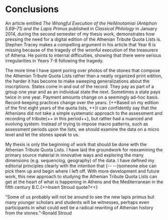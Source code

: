 # Conclusions #


An article entitled *The Wrongful Execution of the Hellênotamiai (Antiphon 5.69–71) and the Lapis Primus* published in *Classical Philology* in January 2014, during the second semester of my thesis work, demonstrates how pressing the need for a digital edition of the Athenian Tribute Quota Lists is. Stephen Tracey makes a compelling argument in his article  that Year 6 is missing because of the tragedy of the wronful execution of the treasurers of Athena. He points to internal difficulties, showing that there were serious irregularities in Years 7-8 following the tragedy. 



The more time I have spent poring over photos of the stones that compose the Athenian Tribute Quota Lists rather than a neatly organized print edition,  the harder it has become to make sweeping generalizations about the inscriptions. States come in and out of the record. They pay as part of a group one year and as an individual state the next. Sometimes a state  pays twice in one year. Payment amounts change on a seemingly ad-hoc basis. Record-keeping practices change over the years. {++Based on my edition of the first eight years of the quota lists, ++}I can confidently say that the Athenians did not take a simple systematic approach to the assessment and recording of tribute{++ in this period++}, but rather had a nuanced and evolving system. Instead of trying to impose macro patterns, such as assessment periods upon the lists, we should examine the data on a micro level and let the stones speak to us. 

My thesis is only the beginning of work that should be done with the Athenian Tribute Quota Lists. I have laid the groundwork for reexamining the primary source material in innovative ways and exploring the many dimensions (e.g. sequencing, geography) of the data. I have defined my editorial principles clearly with the intention that  {-- --}someone else can pick them up and begin where I left off. With more development and future work, this new approach to studying the Athenian Tribute Quota Lists can get at the heart of what is happening in Athens and the Mediterranean in the fifth century B.C.{>>Insert Stroud quote?<<}




 



 



“Some of us probably will not be around to see the new lapis primus but many younger scholars and students will be witnesses, perhaps even participants in what could well be a radical rewriting of Athenian history from the stones.”-Ronald Stroud

